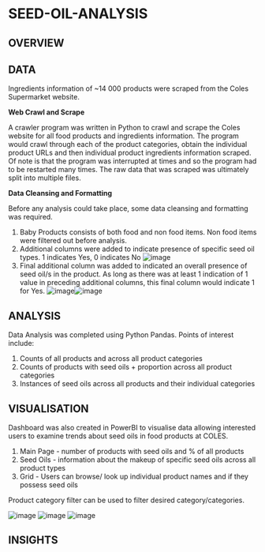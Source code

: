 # SEED-OIL-ANALYSIS

## OVERVIEW


## DATA
Ingredients information of ~14 000 products were scraped from the Coles Supermarket website. 

**Web Crawl and Scrape**

A crawler program was written in Python to crawl and scrape the Coles website for all food products and ingredients information. The program would crawl through each of the product categories, obtain the individual product URLs and then individual product ingredients information scraped. Of note is that the program was interrupted at times and so the program had to be restarted many times. The raw data that was scraped was ultimately split into multiple files.

**Data Cleansing and Formatting**

Before any analysis could take place, some data cleansing and formatting was required.

1) Baby Products consists of both food and non food items. Non food items were filtered out before analysis.
2) Additional columns were added to indicate presence of specific seed oil types. 1 indicates Yes, 0 indicates No
![image](https://github.com/TON369777/SEED-OIL-ANALYSIS/assets/156875448/c3e992ce-bfd4-4f81-9dc3-00f3b9de3265)
3) Final additional column was added to indicated an overall presence of seed oil/s in the product. As long as there was at least 1 indication of 1 value in preceding additional columns, this final column would indicate 1 for Yes.
![image](https://github.com/TON369777/SEED-OIL-ANALYSIS/assets/156875448/c1168f68-f462-44e5-8b56-cd5c59d0efcb)![image](https://github.com/TON369777/SEED-OIL-ANALYSIS/assets/156875448/e4549483-44a0-4427-a985-d51115b3037a)

## ANALYSIS
Data Analysis was completed using Python Pandas. Points of interest include:
1) Counts of all products and across all product categories
2) Counts of products with seed oils + proportion across all product categories
3) Instances of seed oils across all products and their individual categories

## VISUALISATION
Dashboard was also created in PowerBI to visualise data allowing interested users to examine trends about seed oils in food products at COLES.

1) Main Page - number of products with seed oils and % of all products
2) Seed Oils - information about the makeup of specific seed oils across all product types
3) Grid - Users can browse/ look up individual product names and if they possess seed oils

Product category filter can be used to filter desired category/categories.

![image](https://github.com/TON369777/SEED-OIL-ANALYSIS/assets/156875448/3de64409-9edf-486a-80dc-58af240dd3d2)
![image](https://github.com/TON369777/SEED-OIL-ANALYSIS/assets/156875448/9c62f060-bfe5-42fe-9f31-af486a2eea68)
![image](https://github.com/TON369777/SEED-OIL-ANALYSIS/assets/156875448/ecb72c38-f85e-4781-8889-c1f9ee048c1e)


## INSIGHTS
